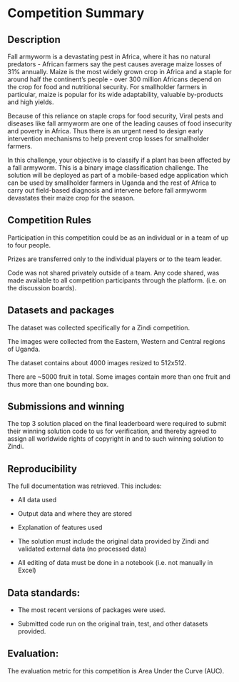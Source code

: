 
# Competition Summary

## Description

Fall armyworm is a devastating pest in Africa, where it has no natural predators - African farmers say the pest causes average maize losses of 31% annually. Maize is the most widely grown crop in Africa and a staple for around half the continent’s people - over 300 million Africans depend on the crop for food and nutritional security. For smallholder farmers in particular, maize is popular for its wide adaptability, valuable by-products and high yields.

Because of this reliance on staple crops for food security, Viral pests and diseases like fall armyworm are one of the leading causes of food insecurity and poverty in Africa. Thus there is an urgent need to design early intervention mechanisms to help prevent crop losses for smallholder farmers.

In this challenge, your objective is to classify if a plant has been affected by a fall armyworm. This is a binary image classification challenge. The solution will be deployed as part of a mobile-based edge application which can be used by smallholder farmers in Uganda and the rest of Africa to carry out field-based diagnosis and intervene before fall armyworm devastates their maize crop for the season.


## Competition Rules

Participation in this competition could be as an individual or in a team of up to four people.

Prizes are transferred only to the individual players or to the team leader.

Code was not shared privately outside of a team. Any code shared, was made available to all competition participants through the platform. (i.e. on the discussion boards).


## Datasets and packages

The dataset was collected specifically for a Zindi competition. 

The images were collected from the Eastern, Western and Central regions of Uganda.

The dataset contains about 4000 images resized to 512x512.

There are ~5000 fruit in total. Some images contain more than one fruit and thus more than one bounding box. 


## Submissions and winning

The top 3 solution placed on the final leaderboard were required to submit their winning solution code to us for verification, and thereby agreed to assign all worldwide rights of copyright in and to such winning solution to Zindi.


## Reproducibility

The full documentation was retrieved. This includes:
- All data used

- Output data and where they are stored

- Explanation of features used

- The solution must include the original data provided by Zindi and validated external data (no processed data)

- All editing of data must be done in a notebook (i.e. not manually in Excel)


## Data standards:

- The most recent versions of packages were used.

- Submitted code run on the original train, test, and other datasets provided.


## Evaluation:

The evaluation metric for this competition is Area Under the Curve (AUC).
